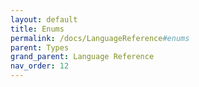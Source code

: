 ```yaml
---
layout: default
title: Enums
permalink: /docs/LanguageReference#enums
parent: Types
grand_parent: Language Reference
nav_order: 12
---
```

